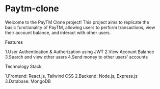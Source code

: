# Paytm-clone
Welcome to the PayTM Clone project! This project aims to replicate the basic functionality of PayTM, allowing users to perform transactions, view their account balance, and interact with other users.

Features

1.User Authentication & Authorization using JWT
2.View Account Balance
3.Search and view other users
4.Send money to other users' accounts 

Technology Stack

1.Frontend: React.js, Tailwind CSS
2.Backend: Node.js, Express.js
3.Database: MongoDB
